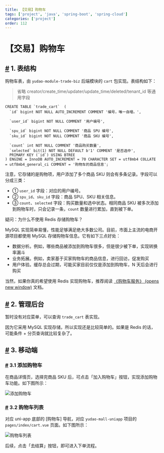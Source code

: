 ```yaml
---
title: 【交易】购物车
tags: ['project', 'java', 'spring-boot', 'spring-cloud']
categories: ['project']
order: 112
---
```

# 【交易】购物车

## [#](#_1-表结构) 1. 表结构

 购物车表，由 `yudao-module-trade-biz` 后端模块的 `cart` 包实现。表结构如下：

 
> 省略 creator/create\_time/updater/update\_time/deleted/tenant\_id 等通用字段

 
```
CREATE TABLE `trade_cart`  (
  `id` bigint NOT NULL AUTO_INCREMENT COMMENT '编号，唯一自增。',
    
  `user_id` bigint NOT NULL COMMENT '用户编号',
    
  `spu_id` bigint NOT NULL COMMENT '商品 SPU 编号',
  `sku_id` bigint NOT NULL COMMENT '商品 SKU 编号',
  
  `count` int NOT NULL COMMENT '商品购买数量',
  `selected` bit(1) NOT NULL DEFAULT b'1' COMMENT '是否选中',
  PRIMARY KEY (`id`) USING BTREE
) ENGINE = InnoDB AUTO_INCREMENT = 70 CHARACTER SET = utf8mb4 COLLATE = utf8mb4_general_ci COMMENT = '购物车的商品信息';

```
注意，它存储的是购物项，用户添加了多个商品 SKU 则会有多条记录。字段可以分成三类：

 * ① `user_id` 字段：对应的用户编号。
* ② `spu_id`、`sku_id` 字段：商品 SPU、SKU 相关信息。
* ③ `count`、`selected` 字段：购买数量和选中状态。相同商品 SKU 被多次添加到购物车时，只会记录一条，`count` 数量进行累加，直到被下单。

 疑问：为什么不使用 Redis 存储购物车？

 MySQL 实现简单易懂，性能足够满足绝大多数公司。目前，市面上主流的电商开源项目都使用 MySQL 存储购物车信息。它有如下三点好处：

 * 数据分析。例如，哪些商品被添加到购物车很多，但是很少被下单，实现转换率漏斗
* 业务拓展。例如，卖家基于买家购物车的商品信息，进行回访，促发购买
* 用户体验。缓存总会过期，可能买家目前仅仅是添加到购物车，N 天后会进行购买

 当然，如果你真的希望使用 Redis 实现购物车，推荐阅读 [《购物车服务》  (opens new window)](http://skrshop.tech/#/src/shopping/cart?id=%e8%b4%ad%e7%89%a9%e8%bd%a6%e6%9c%8d%e5%8a%a1) 文档。

 ## [#](#_2-管理后台) 2. 管理后台

 暂时没有对应菜单，可以查询 `trade_cart` 表实现。

 因为它采用 MySQL 实现存储，所以实现还是比较简单的。如果是 Redis 的话，可能条件 + 分页查询就比较复杂了。

 ## [#](#_3-移动端) 3. 移动端

 ### [#](#_3-1-添加购物车) 3.1 添加购物车

 在商品详情页，选择完商品 SKU 后，可点击「加入购物车」按钮，实现添加购物车功能。如下图所示：

 ![添加购物车](https://cloud.iocoder.cn/img/%E5%95%86%E5%9F%8E%E6%89%8B%E5%86%8C/%E8%B4%AD%E7%89%A9%E8%BD%A6/%E7%A7%BB%E5%8A%A8%E7%AB%AF-%E6%B7%BB%E5%8A%A0%E8%B4%AD%E7%89%A9%E8%BD%A6.png)

 ### [#](#_3-2-购物车列表) 3.2 购物车列表

 对应 uni-app 底部的 [购物车] 导航，对应 `yudao-mall-uniapp` 项目的 `pages/index/cart.vue` 页面。如下图所示：

 ![购物车列表](https://cloud.iocoder.cn/img/%E5%95%86%E5%9F%8E%E6%89%8B%E5%86%8C/%E8%B4%AD%E7%89%A9%E8%BD%A6/%E7%A7%BB%E5%8A%A8%E7%AB%AF-%E8%B4%AD%E7%89%A9%E8%BD%A6%E5%88%97%E8%A1%A8.png)

 后续，点击「去结算」按钮，即可进入下单流程。

